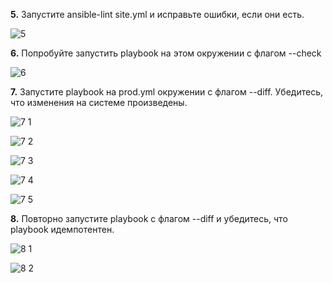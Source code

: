 **5.** Запустите ansible-lint site.yml и исправьте ошибки, если они есть.

![5](https://github.com/user-attachments/assets/1a8a218d-5caa-40a0-bf93-aff3f8a352bc)


**6.** Попробуйте запустить playbook на этом окружении с флагом --check

![6](https://github.com/user-attachments/assets/b8ff2f65-89ce-4682-90cc-15488553b2eb)


**7.** Запустите playbook на prod.yml окружении с флагом --diff. Убедитесь, что изменения на системе произведены.

![7 1](https://github.com/user-attachments/assets/d9c2a916-ee5d-484c-9be8-3118811e61c2)

![7 2](https://github.com/user-attachments/assets/0fa19c84-daff-40fb-8e81-b7560fba1846)

![7 3](https://github.com/user-attachments/assets/ac400267-6bf0-4936-b2cb-d486fe30ec51)

![7 4](https://github.com/user-attachments/assets/e96e255d-07a3-4fb8-8354-052b57ce813c)

![7 5](https://github.com/user-attachments/assets/376f3c8a-e6ed-41b6-b017-aa0210581f5c)


**8.** Повторно запустите playbook с флагом --diff и убедитесь, что playbook идемпотентен.

![8 1](https://github.com/user-attachments/assets/d9cfc11c-1906-4a0d-8a37-cb93588e0c98)

![8 2](https://github.com/user-attachments/assets/f762651f-9de6-4ec5-8cdc-1b1e9f68ef8e)
